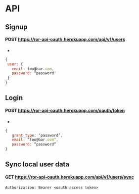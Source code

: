 # API
## Signup
#### POST https://ror-api-oauth.herokuapp.com/api/v1/users
+
```javascript
{
 user: {
   email: foo@bar.com,
   password: “password"
 }
}
```

## Login
#### POST https://ror-api-oauth.herokuapp.com/oauth/token 
+ 
```javascript
{
   grant_type: ‘password’,
   email: “foo@bar.com”,
   password: “password”
}
```
## Sync local user data
#### GET https://ror-api-oauth.herokuapp.com/api/v1/users/sync
`Authorization: Bearer <oauth access token>`
